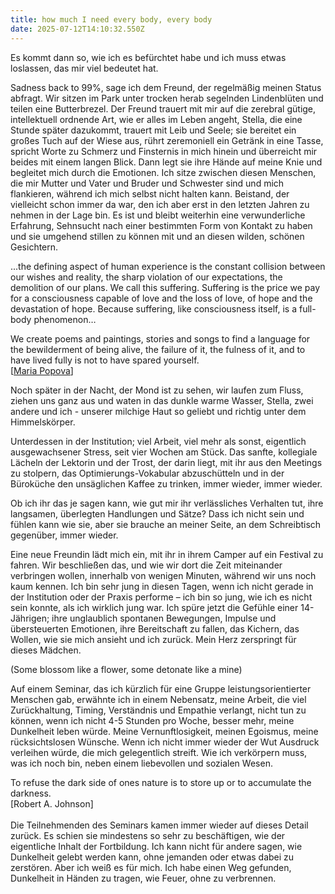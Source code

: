 ```yaml
---
title: how much I need every body, every body
date: 2025-07-12T14:10:32.550Z
---
```

Es kommt dann so, wie ich es befürchtet habe und ich muss etwas loslassen, das mir viel bedeutet hat. 

Sadness back to 99%, sage ich dem Freund, der regelmäßig meinen Status abfragt. Wir sitzen im Park unter trocken herab segelnden Lindenblüten und teilen eine Butterbrezel. Der Freund trauert mit mir auf die zerebral gütige, intellektuell ordnende Art, wie er alles im Leben angeht, Stella, die eine Stunde später dazukommt, trauert mit Leib und Seele; sie bereitet ein großes Tuch auf der Wiese aus, rührt zeremoniell ein Getränk in eine Tasse, spricht Worte zu Schmerz und Finsternis in mich hinein und überreicht mir beides mit einem langen Blick. Dann legt sie ihre Hände auf meine Knie und begleitet mich durch die Emotionen. Ich sitze zwischen diesen Menschen, die mir Mutter und Vater und Bruder und Schwester sind und mich flankieren, während ich mich selbst nicht halten kann. Beistand, der vielleicht schon immer da war, den ich aber erst in den letzten Jahren zu nehmen in der Lage bin. Es ist und bleibt weiterhin eine verwunderliche Erfahrung, Sehnsucht nach einer bestimmten Form von Kontakt zu haben und sie umgehend stillen zu können mit und an diesen wilden, schönen Gesichtern.

...the defining aspect of human experience is the constant collision between our wishes and reality, the sharp violation of our expectations, the demolition of our plans. We call this suffering. Suffering is the price we pay for a consciousness capable of love and the loss of love, of hope and the devastation of hope. Because suffering, like consciousness itself, is a full-body phenomenon…

We create poems and paintings, stories and songs to find a language for the bewilderment of being alive, the failure of it, the fulness of it, and to have lived fully is not to have spared yourself.\
[[Maria Popova](https://www.themarginalian.org/2025/07/07/suffering-creativity-canetti-rilke/)]

Noch später in der Nacht, der Mond ist zu sehen, wir laufen zum Fluss, ziehen uns ganz aus und waten in das dunkle warme Wasser, Stella, zwei andere und ich - unserer milchige Haut so geliebt und richtig unter dem Himmelskörper.

Unterdessen in der Institution; viel Arbeit, viel mehr als sonst, eigentlich ausgewachsener Stress, seit vier Wochen am Stück. Das sanfte, kollegiale Lächeln der Lektorin und der Trost, der darin liegt, mit ihr aus den Meetings zu stolpern, das Optimierungs-Vokabular abzuschütteln und in der Büroküche den unsäglichen Kaffee zu trinken, immer wieder, immer wieder.

Ob ich ihr das je sagen kann, wie gut mir ihr verlässliches Verhalten tut, ihre langsamen, überlegten Handlungen und Sätze? Dass ich nicht sein und fühlen kann wie sie, aber sie brauche an meiner Seite, an dem Schreibtisch gegenüber, immer wieder.

Eine neue Freundin lädt mich ein, mit ihr in ihrem Camper auf ein Festival zu fahren. Wir beschließen das, und wie wir dort die Zeit miteinander verbringen wollen, innerhalb von wenigen Minuten, während wir uns noch kaum kennen. Ich bin sehr jung in diesen Tagen, wenn ich nicht gerade in der Institution oder der Praxis performe – ich bin so jung, wie ich es nicht sein konnte, als ich wirklich jung war. Ich spüre jetzt die Gefühle einer 14-Jährigen; ihre unglaublich spontanen Bewegungen, Impulse und übersteuerten Emotionen, ihre Bereitschaft zu fallen, das Kichern, das Wollen, wie sie mich ansieht und ich zurück. Mein Herz zerspringt für dieses Mädchen.

(Some blossom like a flower, some detonate like a mine)

Auf einem Seminar, das ich kürzlich für eine Gruppe leistungsorientierter Menschen gab, erwähnte ich in einem Nebensatz, meine Arbeit, die viel Zurückhaltung, Timing, Verständnis und Empathie verlangt, nicht tun zu können, wenn ich nicht 4-5 Stunden pro Woche, besser mehr, meine Dunkelheit leben würde. Meine Vernunftlosigkeit, meinen Egoismus, meine rücksichtslosen Wünsche. Wenn ich nicht immer wieder der Wut Ausdruck verleihen würde, die mich gelegentlich streift. Wie ich verkörpern muss, was ich noch bin, neben einem liebevollen und sozialen Wesen.

To refuse the dark side of ones nature is to store up or to accumulate the darkness. \
\[Robert A. Johnson]\
\
Die Teilnehmenden des Seminars kamen immer wieder auf dieses Detail zurück. Es schien sie mindestens so sehr zu beschäftigen, wie der eigentliche Inhalt der Fortbildung. Ich kann nicht für andere sagen, wie Dunkelheit gelebt werden kann, ohne jemanden oder etwas dabei zu zerstören. Aber ich weiß es für mich. Ich habe einen Weg gefunden, Dunkelheit in Händen zu tragen, wie Feuer, ohne zu verbrennen.